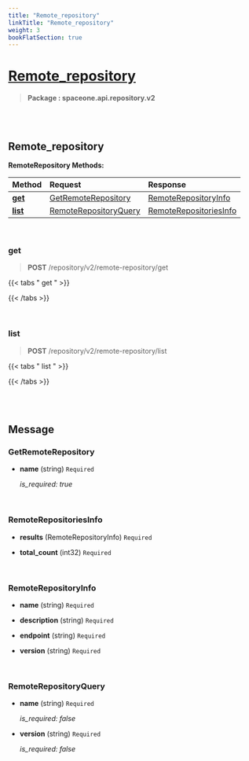 ```yaml
---
title: "Remote_repository"
linkTitle: "Remote_repository"
weight: 3
bookFlatSection: true
---
```

# [Remote_repository](#Remote_repository)



>  **Package : spaceone.api.repository.v2**

<br>
<br>

## Remote_repository


**RemoteRepository Methods:**


| Method | Request | Response |
| :----- | :-------- | :-------- |
| [**get**](./RemoteRepository#get) | [GetRemoteRepository](RemoteRepository#getremoterepository) | [RemoteRepositoryInfo](./RemoteRepository#remoterepositoryinfo) |
| [**list**](./RemoteRepository#list) | [RemoteRepositoryQuery](RemoteRepository#remoterepositoryquery) | [RemoteRepositoriesInfo](./RemoteRepository#remoterepositoriesinfo) |



    
<br>

### get

> **POST** /repository/v2/remote-repository/get
>




 {{< tabs " get " >}}




{{< /tabs >}}

    
<br>

### list

> **POST** /repository/v2/remote-repository/list
>




 {{< tabs " list " >}}




{{< /tabs >}}

    


<br>
<br>

## Message



### GetRemoteRepository
* **name** (string)  `Required` 

  *is_required: true*

    <br>

### RemoteRepositoriesInfo
* **results** (RemoteRepositoryInfo)  `Required` 

    
* **total_count** (int32)  `Required` 

    <br>

### RemoteRepositoryInfo
* **name** (string)  `Required` 

    
* **description** (string)  `Required` 

    
* **endpoint** (string)  `Required` 

    
* **version** (string)  `Required` 

    <br>

### RemoteRepositoryQuery
* **name** (string)  `Required` 

  *is_required: false*

    
* **version** (string)  `Required` 

  *is_required: false*

    <br>
